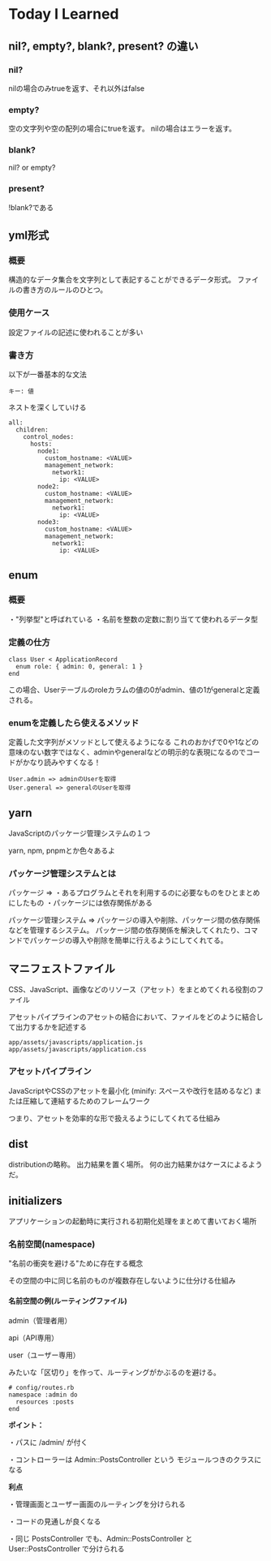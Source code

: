 # Today I Learned
## nil?, empty?, blank?, present? の違い
### nil?
nilの場合のみtrueを返す、それ以外はfalse

### empty?
空の文字列や空の配列の場合にtrueを返す。
nilの場合はエラーを返す。

### blank?
nil? or empty?

### present?
!blank?である

## yml形式
### 概要
構造的なデータ集合を文字列として表記することができるデータ形式。
ファイルの書き方のルールのひとつ。

### 使用ケース
設定ファイルの記述に使われることが多い

### 書き方
以下が一番基本的な文法
```
キー: 値
```

ネストを深くしていける
```
all:
  children:
    control_nodes:
      hosts:
        node1:
          custom_hostname: <VALUE>
          management_network:
            network1:
              ip: <VALUE>
        node2:
          custom_hostname: <VALUE>
          management_network:
            network1:
              ip: <VALUE>
        node3:
          custom_hostname: <VALUE>
          management_network:
            network1:
              ip: <VALUE>
```
## enum
### 概要
・"列挙型"と呼ばれている
・名前を整数の定数に割り当てて使われるデータ型

### 定義の仕方
```
class User < ApplicationRecord
  enum role: { admin: 0, general: 1 }
end
```
この場合、Userテーブルのroleカラムの値の0がadmin、値の1がgeneralと定義される。

### enumを定義したら使えるメソッド
定義した文字列がメソッドとして使えるようになる
これのおかげで0や1などの意味のない数字ではなく、adminやgeneralなどの明示的な表現になるのでコードがかなり読みやすくなる！
```
User.admin => adminのUserを取得
User.general => generalのUserを取得
```
## yarn
JavaScriptのパッケージ管理システムの１つ

yarn, npm, pnpmとか色々あるよ

### パッケージ管理システムとは
パッケージ =>
・あるプログラムとそれを利用するのに必要なものをひとまとめにしたもの
・パッケージには依存関係がある

パッケージ管理システム =>
パッケージの導入や削除、パッケージ間の依存関係などを管理するシステム。
パッケージ間の依存関係を解決してくれたり、コマンドでパッケージの導入や削除を簡単に行えるようにしてくれてる。

## マニフェストファイル
CSS、JavaScript、画像などのリソース（アセット）をまとめてくれる役割のファイル

アセットパイプラインのアセットの結合において、ファイルをどのように結合して出力するかを記述する

```
app/assets/javascripts/application.js
app/assets/javascripts/application.css
```

### アセットパイプライン
JavaScriptやCSSのアセットを最小化 (minify: スペースや改行を詰めるなど) または圧縮して連結するためのフレームワーク

つまり、アセットを効率的な形で扱えるようにしてくれてる仕組み

## dist
distributionの略称。
出力結果を置く場所。
何の出力結果かはケースによるようだ。

## initializers
アプリケーションの起動時に実行される初期化処理をまとめて書いておく場所

### 名前空間(namespace)
"名前の衝突を避ける"ために存在する概念

その空間の中に同じ名前のものが複数存在しないように仕分ける仕組み

#### 名前空間の例(ルーティングファイル)
admin（管理者用）

api（API専用）

user（ユーザー専用）

みたいな「区切り」を作って、ルーティングがかぶるのを避ける。

```
# config/routes.rb
namespace :admin do
  resources :posts
end
```
**ポイント：**

・パスに /admin/ が付く

・コントローラーは Admin::PostsController という モジュールつきのクラスになる

**利点**

・管理画面とユーザー画面のルーティングを分けられる

・コードの見通しが良くなる

・同じ PostsController でも、Admin::PostsController と User::PostsController で分けられる